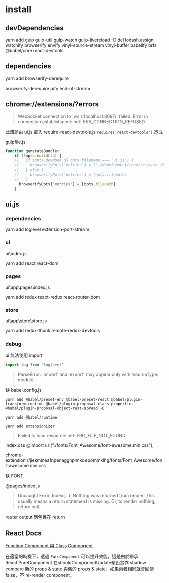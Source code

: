 # install

## devDependencies

yarn add gulp gulp-util gulp-watch gulp-livereload -D
del lodash.assign watchify browserify envify 
vinyl-source-stream vinyl-buffer
babelify brfs
@babel/core
react-devtools


## dependencies

yarn add browserify-derequire

browserify-derequire
pify end-of-stream

## chrome://extensions/?errors

> WebSocket connection to 'ws://localhost:8097/' failed: Error in connection establishment: net::ERR_CONNECTION_REFUSED

此錯誤由 ui.js 載入 require-react-devtools.js  `require('react-devtools')` 造成

gulpfile.js

```js
function generateBundler
    if (!opts.buildLib) {
    //   if (opts.devMode && opts.filename === 'ui.js') {
    //     browserifyOpts['entries'] = ['./development/require-react-devtools.js', opts.filepath]
    //   } else {
    //     browserifyOpts['entries'] = [opts.filepath]
    //   }
      browserifyOpts['entries'] = [opts.filepath] 
    }
````

## ui.js

### dependencies

yarn add loglevel
extension-port-stream

### ui

ui\index.js

yarn add react react-dom

### pages

ui\app\pages\index.js

yarn add redux react-redux react-router-dom

### store

ui\app\store\store.js

yarn add redux-thunk remote-redux-devtools 

### debug

ui 無法使用 import

```js
import log from 'loglevel'
```

> ParseError: 'import' and 'export' may appear only with 'sourceType: module'

缺 babel.config.js

`yarn add @babel/preset-env @babel/preset-react @babel/plugin-transform-runtime @babel/plugin-proposal-class-properties @babel/plugin-proposal-object-rest-spread -D`

`yarn add @babel/runtime`

`yarn add extensionizer`

> Failed to load resource: net::ERR_FILE_NOT_FOUND

index.css @import url("./fonts/Font_Awesome/font-awesome.min.css");

chrome-extension://jiekmineafnpenagghplmkdepommklhg/fonts/Font_Awesome/font-awesome.min.css

缺 FONT

@pages/index.js

> Uncaught Error: Index(...): Nothing was returned from render. This usually means a return statement is missing. Or, to render nothing, return null.

router output 應包裹在 return

## React Docs

[Function Component 與 Class Component](https://zh-hant.reactjs.org/docs/components-and-props.html)

在適當的時機下，透過 `PureComponent` 可以提升效能，這是由於繼承 React.PureComponent 在shouldComponentUpdate預設實作 shadow compare 新的 props & state 與舊的 props & state，如果兩者相同就會回傳 false，不 re-render component。
  